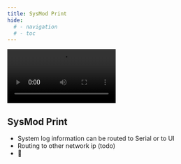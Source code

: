 ```yaml
---
title: SysMod Print
hide:
  # - navigation
  # - toc
---
```


<video width="248" autoplay><source src="https://github.com/ewowi/StarDocs/assets/138451817/6a786da2-0dbc-4f13-b47c-e4bdec2d6ca9" type="video/mp4"></video>

## SysMod Print

* System log information can be routed to Serial or to UI
* Routing to other network ip (todo)
* 🚧
